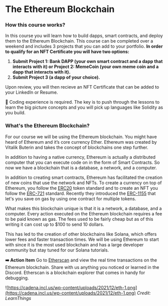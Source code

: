 # The Ethereum Blockchain

### How this course works?

In this course you will learn how to build dapps, smart contracts, and deploy them to the Ethereum Blockchain. This course can be completed over a weekend and includes 3 projects that you can add to your portfolio. **In order to qualify for an NFT Certificate you will have two options:**
1. **Submit Project 1: Bank DAPP (your own smart contract and a dapp that interacts with it) or Project 2: MemeCoin (your own meme coin and a dapp that interacts with it).**
2. **Submit Project 3 (a dapp of your choice).**

Upon review, you will then recieve an NFT Certificate that can be added to your LinkedIn or Resume. 

🔑 Coding experience is required. The key is to push through the lessons to learn the big picture concepts and you will pick up languages like Solidity as you build.

### What's the Ethereum Blockchain? 

For our course we will be using the Ethereum blockchain. You might have heard of Ethereum and it’s core currency Ether. Ethereum was created by Vitalik Buterin and takes the concept of blockchains one step further. 

In addition to having a native currency, Ethereum is actually a distributed computer that you can execute code on in the form of Smart Contracts. So now we have a blockchain that is a database, a network, and a computer. 

In addition to creating smart contracts, Ethereum has facilitated the creation of new coins that use the network and NFTs. To create a currency on top of Ethereum, you follow the [ERC20](https://ethereum.org/en/developers/docs/standards/tokens/erc-20/) token standard and to create an NFT you follow the [ERC-721](https://ethereum.org/en/developers/docs/standards/tokens/erc-721) standard. Recently they introduced the [ERC-1155](https://eips.ethereum.org/EIPS/eip-1155) that let's you save on gas by using one contract for multiple tokens.

What makes this blockchain unique is that it is a network, a database, and a computer. Every action executed on the Ethereum blockchain requires a fee to be paid known as gas. The fees used to be fairly cheap but as of this writing it can cost up to $100 to send 10 dollars. 

This has led to the creation of other blockchains like Solana, which offers lower fees and faster transaction times. We will be using Ethereum to start with since it is the most used blockchain and has a large developer community but stay tuned for our Solana tutorials. 

**➡️ Action Item** Go to [Etherscan](https://etherscan.io) and view the real time transactions on the Ethereum blockchain. Share with us anything you noticed or learned in the Discord. Etherscan is a blockchain explorer that comes in handy for debugging. 

![https://cadena.incl.us/wp-content/uploads/2021/12/eth-1.png](https://cadena.incl.us/wp-content/uploads/2021/12/eth-1.png)
*Credit: LearnThings*
